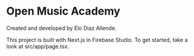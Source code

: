 # Open Music Academy

Created and developed by Elo Diaz Allende.

This project is built with Next.js in Firebase Studio.
To get started, take a look at src/app/page.tsx.
